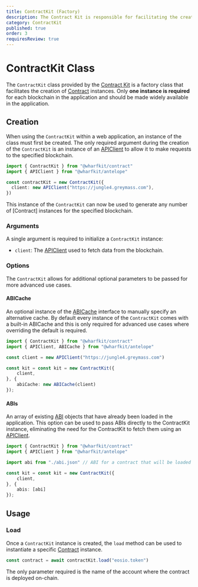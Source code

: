 ```yaml
---
title: ContractKit (Factory)
description: The Contract Kit is responsible for facilitating the creation of Contract instances through the load method.
category: ContractKit
published: true
order: 3
requiresReview: true
---
```


# ContractKit Class

The `ContractKit` class provided by the [Contract Kit](/docs/contract-kit) is a factory class that facilitates the creation of [Contract](/docs/contract-kit/contract) instances. Only **one instance is required** for each blockchain in the application and should be made widely available in the application.

## Creation

When using the `ContractKit` within a web application, an instance of the class must first be created. The only required argument during the creation of the `ContractKit` is an instance of an [APIClient](/docs/antelope/api-client) to allow it to make requests to the specified blockchain.

```typescript
import { ContractKit } from "@wharfkit/contract"
import { APIClient } from "@wharfkit/antelope"

const contractKit = new ContractKit({
  client: new APIClient("https://jungle4.greymass.com"),
})
```

This instance of the `ContractKit` can now be used to generate any number of [Contract] instances for the specified blockchain.

### Arguments

A single argument is required to initialize a `ContractKit` instance:

- `client`: The [APIClient](/docs/antelope/api-client) used to fetch data from the blockchain.

### Options

The `ContractKit` allows for additional optional parameters to be passed for more advanced use cases.

#### ABICache

An optional instance of the [ABICache](/docs/antelope/abi-cache-interface) interface to manually specify an alternative cache. By default every instance of the `ContractKit` comes with a built-in ABICache and this is only required for advanced use cases where overriding the default is required.

```typescript
import { ContractKit } from "@wharfkit/contract"
import { APIClient, ABICache } from "@wharfkit/antelope"

const client = new APIClient("https://jungle4.greymass.com")

const kit = const kit = new ContractKit({
    client,
}, {
    abiCache: new ABICache(client)
});
```

#### ABIs

An array of existing [ABI](/docs/antelope/abi) objects that have already been loaded in the application. This option can be used to pass ABIs directly to the ContractKit instance, eliminating the need for the ContractKit to fetch them using an [APIClient](/docs/antelope/api-client).

```typescript
import { ContractKit } from "@wharfkit/contract"
import { APIClient } from "@wharfkit/antelope"

import abi from "./abi.json" // ABI for a contract that will be loaded

const kit = const kit = new ContractKit({
    client,
}, {
    abis: [abi]
});
```

## Usage

### Load

Once a `ContractKit` instance is created, the `load` method can be used to instantiate a specific [Contract](/docs/contract-kit/contract) instance.

```typescript
const contract = await contractKit.load("eosio.token")
```

The only parameter required is the name of the account where the contract is deployed on-chain.
